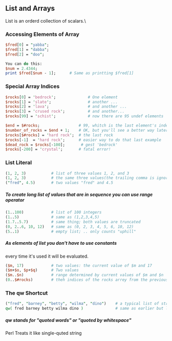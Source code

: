 ## List and Arrays
List is an orderd collection of scalars.\

### Accessing Elements of Array
```perl
$fred[0] = "yabba";
$fred[1] = "dabba";
$fred[2] = "doo";

You can do this:
$num = 2.4344;
print $fred[$num - 1];      # Same as printting $fred[1]
```

### Special Array Indices
```perl
$rocks[0] = 'bedrock';              # One element
$rocks[1] = 'slate';                # another ...
$rocks[2] = 'lava';                 # and another ...
$rocks[3] = 'crused rock';          # and another...
$rocks[99] = 'schist';              # now there are 95 undef elements

$end = $#rocks;                 # 99, whitch is the last element's index
$number_of_rocks = $end + 1;    # OK, but you'll see a better way later
$rocks[$#rocks] = 'hard rock';  # the last rock
$rocks[-1]  = 'hard rock';      # easier way to do that last example
$dead_rock = $rocks[-100];       # gest 'bedrock'
$rocks[-200] = 'crystal';       # fatal error!
```

### List Literal
```perl
(1, 2, 3)           # list of three values 1, 2, and 3
(1, 2, 3)           # the same three values(the trailing comma is ignored)
("fred", 4.5)       # two values "fred" and 4.5
```

##### To create long list of values that are in sequence you can use range operator
```perl
(1..100)            # list of 100 integers
(1..5)              # same as (1,2,3,4,5)
(1.7..5.7)          # same thing; both values are truncated
(0, 2..6, 10, 12)   # same as (0, 2, 3, 4, 5, 6, 10, 12)
(5..1)              # empty list; .. only counts "uphill"
```
##### As elements of list you don't have to use constants
every time it's used it will be evaluated.
```perl
($m, 17)            # two values: the current value of $m and 17
($m+$o, $p+$q)      # Two values
($m..$n)            # range determined by current values of $m and $n
(0..$#rocks)        # theh indices of the rocks arrey from the previous section
```

### The qw Shortcut
```perl
("fred", "barney", "betty", "wilma", "dino")    # a typical list of strings
qw( fred barney betty wilma dino )              # same as earlier but less typing
```
##### *qw* stands for "quoted words" or "quoted by whitespace"
Perl Treats it like single-quted string
